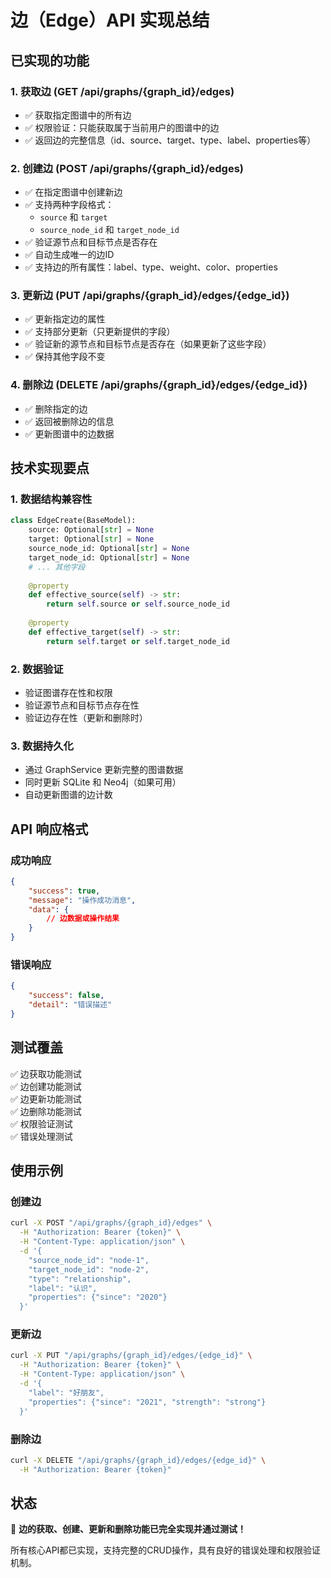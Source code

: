 # 边（Edge）API 实现总结

## 已实现的功能

### 1. 获取边 (GET /api/graphs/{graph_id}/edges)
- ✅ 获取指定图谱中的所有边
- ✅ 权限验证：只能获取属于当前用户的图谱中的边
- ✅ 返回边的完整信息（id、source、target、type、label、properties等）

### 2. 创建边 (POST /api/graphs/{graph_id}/edges)
- ✅ 在指定图谱中创建新边
- ✅ 支持两种字段格式：
  - `source` 和 `target`
  - `source_node_id` 和 `target_node_id`
- ✅ 验证源节点和目标节点是否存在
- ✅ 自动生成唯一的边ID
- ✅ 支持边的所有属性：label、type、weight、color、properties

### 3. 更新边 (PUT /api/graphs/{graph_id}/edges/{edge_id})
- ✅ 更新指定边的属性
- ✅ 支持部分更新（只更新提供的字段）
- ✅ 验证新的源节点和目标节点是否存在（如果更新了这些字段）
- ✅ 保持其他字段不变

### 4. 删除边 (DELETE /api/graphs/{graph_id}/edges/{edge_id})
- ✅ 删除指定的边
- ✅ 返回被删除边的信息
- ✅ 更新图谱中的边数据

## 技术实现要点

### 1. 数据结构兼容性
```python
class EdgeCreate(BaseModel):
    source: Optional[str] = None
    target: Optional[str] = None
    source_node_id: Optional[str] = None
    target_node_id: Optional[str] = None
    # ... 其他字段
    
    @property
    def effective_source(self) -> str:
        return self.source or self.source_node_id
    
    @property
    def effective_target(self) -> str:
        return self.target or self.target_node_id
```

### 2. 数据验证
- 验证图谱存在性和权限
- 验证源节点和目标节点存在性
- 验证边存在性（更新和删除时）

### 3. 数据持久化
- 通过 GraphService 更新完整的图谱数据
- 同时更新 SQLite 和 Neo4j（如果可用）
- 自动更新图谱的边计数

## API 响应格式

### 成功响应
```json
{
    "success": true,
    "message": "操作成功消息",
    "data": {
        // 边数据或操作结果
    }
}
```

### 错误响应
```json
{
    "success": false,
    "detail": "错误描述"
}
```

## 测试覆盖

✅ 边获取功能测试  
✅ 边创建功能测试  
✅ 边更新功能测试  
✅ 边删除功能测试  
✅ 权限验证测试  
✅ 错误处理测试  

## 使用示例

### 创建边
```bash
curl -X POST "/api/graphs/{graph_id}/edges" \
  -H "Authorization: Bearer {token}" \
  -H "Content-Type: application/json" \
  -d '{
    "source_node_id": "node-1",
    "target_node_id": "node-2",
    "type": "relationship",
    "label": "认识",
    "properties": {"since": "2020"}
  }'
```

### 更新边
```bash
curl -X PUT "/api/graphs/{graph_id}/edges/{edge_id}" \
  -H "Authorization: Bearer {token}" \
  -H "Content-Type: application/json" \
  -d '{
    "label": "好朋友",
    "properties": {"since": "2021", "strength": "strong"}
  }'
```

### 删除边
```bash
curl -X DELETE "/api/graphs/{graph_id}/edges/{edge_id}" \
  -H "Authorization: Bearer {token}"
```

## 状态

🎉 **边的获取、创建、更新和删除功能已完全实现并通过测试！**

所有核心API都已实现，支持完整的CRUD操作，具有良好的错误处理和权限验证机制。
